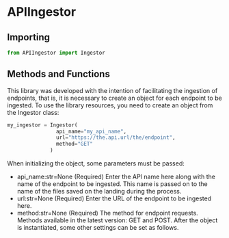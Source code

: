 # APIIngestor

## Importing
```python
from APIIngestor import Ingestor
```

## Methods and Functions
This library was developed with the intention of facilitating the ingestion of endpoints, that is, it is necessary to create an object for each endpoint to be ingested. To use the library resources, you need to create an object from the Ingestor class:
```python
my_ingestor = Ingestor(
                api_name="my_api_name", 
                url="https://the.api.url/the/endpoint", 
                method="GET"
              )
```

When initializing the object, some parameters must be passed:
  - api_name:str=None (Required)
Enter the API name here along with the name of the endpoint to be ingested. This name is passed on to the name of the files saved on the landing during the process.
  - url:str=None (Required)
Enter the URL of the endpoint to be ingested here.
  - method:str=None (Required)
The method for endpoint requests. Methods available in the latest version: GET and POST.
After the object is instantiated, some other settings can be set as follows.

